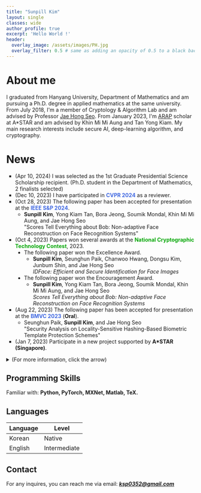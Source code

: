 ```yaml
---
title: "Sunpill Kim"
layout: single
classes: wide
author_profile: true
excerpt: 'Hello World !'
header:
  overlay_image: /assets/images/PH.jpg
  overlay_filter: 0.5 # same as adding an opacity of 0.5 to a black background
---
```



# About me

I graduated from Hanyang University, Department of Mathematics and am pursuing a Ph.D. degree in applied mathematics at the same university. From July 2018, I'm a member of Cryptology & Algorithm Lab and am advised by Professor [Jae Hong Seo](https://sites.google.com/site/jhsbhs/). From January 2023, I'm [ARAP](https://www.a-star.edu.sg/Scholarships/for-graduate-studies/a-star-research-attachment-programme) scholar at A*STAR and am advised by Khin Mi Mi Aung and Tan Yong Kiam. My main research interests include secure AI, deep-learning algorithm, and cryptography.

# News

<ul type="square">
    <li>
        (Apr 10, 2024) I was selected as the 1st Graduate Presidential Science Scholarship recipient. (Ph.D. student in the Department of Mathematics, 2 finalists selected)
    </li>
    <li>
        (Dec 10, 2023) I have participated in <b><span style = "color : #4169E1">CVPR 2024</span></b> as a reviewer.
    </li>
    <li>
        (Oct 28, 2023) The following paper has been accepted for presentation at the <b><span style = "color : #4169E1">IEEE S&P 2024</span></b>.
        <br>
        <ul type="bullet">
          <li>
            <b>Sunpill Kim</b>, Yong Kiam Tan, Bora Jeong, Soumik Mondal, Khin Mi Mi Aung, and Jae Hong Seo
            <br>
            "Scores Tell Everything about Bob: Non-adaptive Face Reconstruction on Face Recognition Systems"
          </li>
        </ul>
    </li>
    <li>
        (Oct 4, 2023) Papers won several awards at the <b><span style = "color : #08A709">National Cryptographic Technology Contest</span></b>, 2023.
        <ul type="disc">
          <li>
            The following paper won the Excellence Award.
          <ul type="circle">
            <li>             
              <b>Sunpill Kim</b>, Seunghun Paik, Chanwoo Hwang, Dongsu Kim, Junbum Shin, and Jae Hong Seo 
            <br>
              <i>IDFace: Efficient and Secure Identification for Face Images</i>
            </li> 
          </ul>  
          </li>
          <li>
            The following paper won the Encouragement Award.
            <ul type="circle">
            <li>             
              <b>Sunpill Kim</b>, Yong Kiam Tan, Bora Jeong, Soumik Mondal, Khin Mi Mi Aung, and Jae Hong Seo 
            <br>
              <i>Scores Tell Everything about Bob: Non-adaptive Face Reconstruction on Face Recognition Systems</i>
            </li> 
            </ul>   
          </li>
        </ul>
   </li>
    <li>
        (Aug 22, 2023) The following paper has been accepted for presentation at the <b><span style = "color : #4169E1">BMVC 2023</span></b> (<b>Oral</b>).
        <br>
        <ul type="bullet">
          <li>
            Seunghun Paik, <b>Sunpill Kim</b>, and Jae Hong Seo
            <br>
            "Security Analysis on Locality-Sensitive Hashing-Based Biometric Template Protection Schemes"
          </li>
        </ul>
    </li>
    <li>
      (Jan 7, 2023) Participate in a new project supported by <b>A*STAR (Singapore)</b>.
    </li>
  </ul>
  <details>
    <summary>
      (For more information, click the arrow)
    </summary>
      <ul type="square">
        <li>
          (Dec 6, 2022) Our paper (<A href="https://ieeexplore.ieee.org/document/9965373">Analysis on Secure Triplet Loss</A>) is accepted at IEEE Access.
        </li>
        <li>
            (Sep 27, 2022) The following paper won the special prize at "National Cryptographic Technology Contest, 2022".
            <br>
            <ul type="bullet">
              <li>
                Title: Deep Face Template Protection in the Wild
                <br>
                Participant: Sunpill Kim (Hanyang University), Hoyong Shin (Hankuk University of Foreign Studies), and Jae Hong Seo (Hanyang University)
              </li>
            </ul>
        </li>
        <li>
            (Jul 11, 2022) Participate in a new project supported by CRYPTOLAB.
            <br>
            (Title: "Development of Encrypted Face Template DB Search Technology")
        </li>
        <li>
            (Apr 28, 2022) Presentation of research results related to <A href="https://Sunpill.github.io/assets/kms_spring_sunpill.pdf">Deep Face Template Protection in the wild</A> at <A href="https://www.kms.or.kr/md_meet/main.html?period=78">2022 KMS Spring Meeting</A>
        </li>
        <li>
            (Feb 22, 2022) Participate in a new project supported by Korea Institute of Information Security & Cryptology.
            <br>
            (Title: "Research on Biometric Information Extraction Threats and Protection Methods in Deep Learning-based Face Recognition")
        </li>
        <li>
            (Dec 23, 2021) I will receive a scholarship of about $10000 from the Samil Foundation until February 2023.
        </li>
        <li>
            (Nov 5, 2021) Presentation of research results related to Ironmask at <A href="http://aiassociation.kr/Conference/ConferenceView.asp?AC=0&CODE=CC20210801&B_CATE=BBC1">2021 KAIC Fall Meeting</A>
        </li>
        <li>
            Participate in a new project supported by Samsung Science & Technology Foundation.
            <br>
            (Title: "Secure Multi-party Approximate Computation")    
        </li>
        <li>
            Presentation of research results related to Ironmask at <A href="https://research.samsung.com/sstf">SSTF 2021</A>
            <details>
                <summary>
                    (For more information, click the arrow)
                </summary>
                <iframe src="https://www.youtube.com/embed/RDl81Jd83zc?start=15563" width="560" height="315" frameborder="0"> </iframe>
            </details>
        </li>
        <li>
            Participate in a new project supported by Institute for Information and Communications Technology Promotion (IITP). 
            <br>
            (Title: "Study on Crypto Primitives for SNARK")
        </li>
        <li>
            Participate in a new project supported by National Security Research Institute (NSR). 
            <br>
            (Title: "Research on Incrementally Verifiable Computation Design Technique and Application Method")
        </li>
        <li>
            One paper (<A href="https://openaccess.thecvf.com/content/CVPR2021/html/Kim_IronMask_Modular_Architecture_for_Protecting_Deep_Face_Template_CVPR_2021_paper.html">IronMask: Modular Architecture for Protecting Deep Face Template</A>) accepted at <A href="http://cvpr2021.thecvf.com/">CVPR 2021</A>
        </li>
      </ul>
  </details>
    
    

## Programming Skills

Familiar with: **Python, PyTorch, MXNet, Matlab, TeX.**

## Languages

| Language | Level  |
|----------|--------|
| Korean   | Native |
| English  | Intermediate |

## Contact

For any inquires, you can reach me via email: **_[ksp0352@gmail.com](mailto:ksp0352@gmail.com)_**

<div class='mo'><body><script type="text/javascript" src="//rf.revolvermaps.com/0/0/6.js?i=510d988emtu&amp;m=2&amp;c=baff00&amp;cr1=f03b11&amp;f=ubuntu&amp;l=0&amp;bv=55" async="async"></script></body>
 </div>

<div class='pc'><body><script type="text/javascript" src="//rf.revolvermaps.com/0/0/6.js?i=510d988emtu&amp;m=2&amp;c=baff00&amp;cr1=f03b11&amp;f=ubuntu&amp;l=0&amp;bv=55" async="async"></script></body>
 </div>

<script>

var ratio = window.devicePixelRatio,

     mo = document.querySelector('.mo'),

     pc = document.querySelector('.pc');

     

console.log(ratio);

if(ratio >= 2) {

  pc.style.display = 'none';

} else {

  mo.style.display = 'none';

}

</script>

